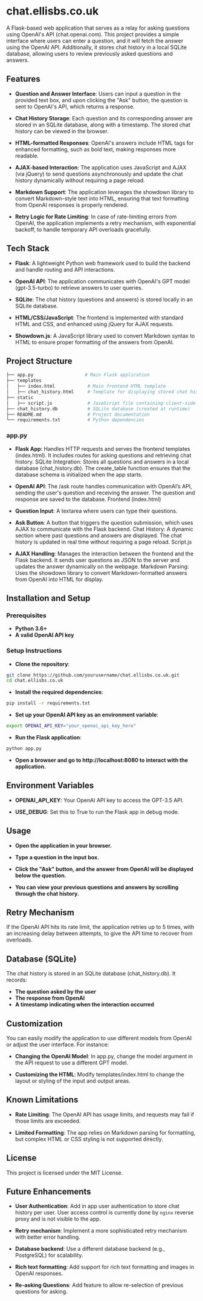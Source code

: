 # chat.ellisbs.co.uk

A Flask-based web application that serves as a relay for asking questions using OpenAI's API (chat.openai.com). This project provides a simple interface where users can enter a question, and it will fetch the answer using the OpenAI API. Additionally, it stores chat history in a local SQLite database, allowing users to review previously asked questions and answers.

## Features

- **Question and Answer Interface**: 
  Users can input a question in the provided text box, and upon clicking the "Ask" button, the question is sent to OpenAI's API, which returns a response.

- **Chat History Storage**:
  Each question and its corresponding answer are stored in an SQLite database, along with a timestamp. The stored chat history can be viewed in the browser.

- **HTML-formatted Responses**:
  OpenAI's answers include HTML tags for enhanced formatting, such as bold text, making responses more readable.

- **AJAX-based Interaction**:
  The application uses JavaScript and AJAX (via jQuery) to send questions asynchronously and update the chat history dynamically without requiring a page reload.

- **Markdown Support**:
  The application leverages the showdown library to convert Markdown-style text into HTML, ensuring that text formatting from OpenAI responses is properly rendered.

- **Retry Logic for Rate Limiting**:
  In case of rate-limiting errors from OpenAI, the application implements a retry mechanism, with exponential backoff, to handle temporary API overloads gracefully.

## Tech Stack

- **Flask**:
  A lightweight Python web framework used to build the backend and handle routing and API interactions.

- **OpenAI API**:
  The application communicates with OpenAI's GPT model (gpt-3.5-turbo) to retrieve answers to user queries.

- **SQLite**:
  The chat history (questions and answers) is stored locally in an SQLite database.

- **HTML/CSS/JavaScript**:
  The frontend is implemented with standard HTML and CSS, and enhanced using jQuery for AJAX requests.

- **Showdown.js**:
  A JavaScript library used to convert Markdown syntax to HTML to ensure proper formatting of the answers from OpenAI.

## Project Structure

```bash
├── app.py                   # Main Flask application
├── templates
│   ├── index.html            # Main frontend HTML template
│   ├── chat_history.html     # Template for displaying stored chat history
├── static
│   ├── script.js             # JavaScript file containing client-side logic
├── chat_history.db           # SQLite database (created at runtime)
├── README.md                 # Project documentation
└── requirements.txt          # Python dependencies
```

### app.py

- **Flask App**:
  Handles HTTP requests and serves the frontend templates (index.html). It includes routes for asking questions and retrieving chat history.
SQLite Integration: Stores all questions and answers in a local database (chat_history.db). The create_table function ensures that the database schema is initialized when the app starts.

- **OpenAI API**: The /ask route handles communication with OpenAI’s API, sending the user's question and receiving the answer. The question and response are saved to the database.
Frontend (index.html)

- **Question Input**:
  A textarea where users can type their questions.

- **Ask Button**:
  A button that triggers the question submission, which uses AJAX to communicate with the Flask backend.
Chat History: A dynamic section where past questions and answers are displayed. The chat history is updated in real time without requiring a page reload.
Script.js

- **AJAX Handling**:
  Manages the interaction between the frontend and the Flask backend. It sends user questions as JSON to the server and updates the answer dynamically on the webpage.
Markdown Parsing: Uses the showdown library to convert Markdown-formatted answers from OpenAI into HTML for display.

## Installation and Setup

### Prerequisites

- **Python 3.6+**
- **A valid OpenAI API key**

### Setup Instructions

- **Clone the repository**:

```bash
git clone https://github.com/yourusername/chat.ellisbs.co.uk.git
cd chat.ellisbs.co.uk
```

- **Install the required dependencies**:

```bash
pip install -r requirements.txt
```

- **Set up your OpenAI API key as an environment variable**:

```bash
export OPENAI_API_KEY="your_openai_api_key_here"
```

- **Run the Flask application**:

```bash
python app.py
```

- **Open a browser and go to http://localhost:8080 to interact with the application.**

## Environment Variables

- **OPENAI_API_KEY**:
  Your OpenAI API key to access the GPT-3.5 API.

- **USE_DEBUG**:
  Set this to True to run the Flask app in debug mode.

## Usage

- **Open the application in your browser.**

- **Type a question in the input box.**

- **Click the "Ask" button, and the answer from OpenAI will be displayed below the question.**

- **You can view your previous questions and answers by scrolling through the chat history.**

## Retry Mechanism

If the OpenAI API hits its rate limit, the application retries up to 5 times, with an increasing delay between attempts, to give the API time to recover from overloads.

## Database (SQLite)

The chat history is stored in an SQLite database (chat_history.db). It records:

- **The question asked by the user**
- **The response from OpenAI**
- **A timestamp indicating when the interaction occurred**

## Customization

You can easily modify the application to use different models from OpenAI or adjust the user interface. For instance:

- **Changing the OpenAI Model**:
  In app.py, change the model argument in the API request to use a different GPT model.

- **Customizing the HTML**:
  Modify templates/index.html to change the layout or styling of the input and output areas.

## Known Limitations

- **Rate Limiting**:
  The OpenAI API has usage limits, and requests may fail if those limits are exceeded.

- **Limited Formatting**:
  The app relies on Markdown parsing for formatting, but complex HTML or CSS styling is not supported directly.

## License

This project is licensed under the MIT License.

## Future Enhancements

- **User Authentication**:
  Add in app user authentication to store chat history per user. User access control is currently done by `nginx` reverse proxy and is not visible to the app.

- **Retry mechanism**:
  Implement a more sophisticated retry mechanism with better error handling.

- **Database backend**:
  Use a different database backend (e.g., PostgreSQL) for scalability.

- **Rich text formatting**:
  Add support for rich text formatting and images in OpenAI responses.

- **Re-asking Questions**:
  Add feature to allow re-selection of previous questions for asking.
